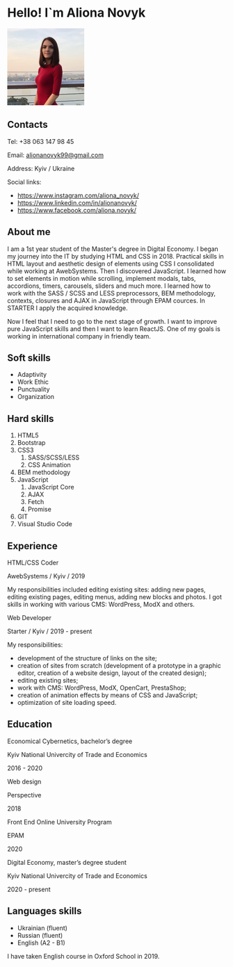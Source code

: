 # Hello! I\`m Aliona Novyk
![My photo](/img/my-photo.jpg) 

## Contacts

Tel: +38 063 147 98 45

Email: alionanovyk99@gmail.com

Address: Kyiv / Ukraine

Social links:
* https://www.instagram.com/aliona_novyk/
* https://www.linkedin.com/in/alionanovyk/
* https://www.facebook.com/aliona.novyk/

## About me
I am a 1st year student of the Master's degree in Digital Economy. I began my journey into the IT by studying HTML and CSS in 2018. Practical skills in HTML layout and aesthetic design of elements using CSS I consolidated while working at AwebSystems. Then I discovered JavaScript. I learned how to set elements in motion while scrolling, implement modals, tabs, accordions, timers, carousels, sliders and much more. I learned how to work with the SASS / SCSS and LESS preprocessors, BEM methodology, contexts, closures and AJAX in JavaScript through EPAM cources. In STARTER I apply the acquired knowledge.

Now I feel that I need to go to the next stage of growth. I want to improve pure JavaScript skills and then I want to learn ReactJS. One of my goals is working in international company in friendly team.

## Soft skills

* Adaptivity
* Work Ethic
* Punctuality
* Organization

## Hard skills

1. HTML5
1. Bootstrap
1. CSS3
    1. SASS/SCSS/LESS
    1. CSS Animation
1. BEM methodology
1. JavaScript
    1. JavaScript Core
    1. AJAX
    1. Fetch
    1. Promise
1. GIT
1. Visual Studio Code

## Experience

HTML/CSS Coder

AwebSystems / Kyiv / 2019

My responsibilities included editing existing sites: adding new pages, editing existing pages, editing menus, adding new blocks and photos. I got skills in working with various CMS: WordPress, ModX and others.



Web Developer

Starter / Kyiv / 2019 - present

My responsibilities:
* development of the structure of links on the site;
* creation of sites from scratch (development of a prototype in a graphic editor, creation of a website design, layout of the created design);
* editing existing sites;
* work with CMS: WordPress, ModX, OpenCart, PrestaShop;
* creation of animation effects by means of CSS and JavaScript;
* optimization of site loading speed.

## Education

Economical Cybernetics, bachelor’s degree 

Kyiv National Univercity of Trade and Economics 

2016 - 2020



Web design

Perspective

2018



Front End Online University Program

EPAM 

2020 



Digital Economy, master’s degree student 

Kyiv National Univercity of Trade and Economics 

2020 - present

## Languages skills

* Ukrainian (fluent)
* Russian (fluent)
* English (A2 - B1)

I have taken English course in Oxford School in 2019.
